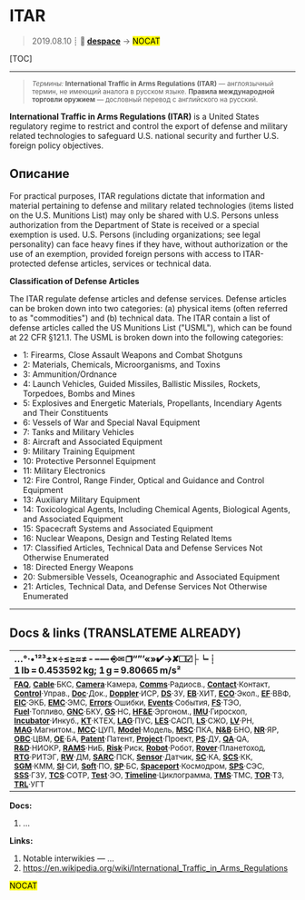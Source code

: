 # ITAR
> 2019.08.10 ┊ **🚀 [despace](index.md)** → **[](.md)** <mark>NOCAT</mark>

[TOC]

---

> <small>*Термины:* **International Traffic in Arms Regulations (ITAR)** — англоязычный термин, не имеющий аналога в русском языке. **Правила международной торговли оружием** — дословный перевод с английского на русский.</small>

**International Traffic in Arms Regulations (ITAR)** is a United States regulatory regime to restrict and control the export of defense and military related technologies to safeguard U.S. national security and further U.S. foreign policy objectives.



## Описание
For practical purposes, ITAR regulations dictate that information and material pertaining to defense and military related technologies (items listed on the U.S. Munitions List) may only be shared with U.S. Persons unless authorization from the Department of State is received or a special exemption is used. U.S. Persons (including organizations; see legal personality) can face heavy fines if they have, without authorization or the use of an exemption, provided foreign persons with access to ITAR-protected defense articles, services or technical data.

**Classification of Defense Articles**

The ITAR regulate defense articles and defense services. Defense articles can be broken down into two categories: (a) physical items (often referred to as "commodities") and (b) technical data. The ITAR contain a list of defense articles called the US Munitions List ("USML"), which can be found at 22 CFR §121.1. The USML is broken down into the following categories:

   - 1: Firearms, Close Assault Weapons and Combat Shotguns
   - 2: Materials, Chemicals, Microorganisms, and Toxins
   - 3: Ammunition/Ordnance
   - 4: Launch Vehicles, Guided Missiles, Ballistic Missiles, Rockets, Torpedoes, Bombs and Mines
   - 5: Explosives and Energetic Materials, Propellants, Incendiary Agents and Their Constituents
   - 6: Vessels of War and Special Naval Equipment
   - 7: Tanks and Military Vehicles
   - 8: Aircraft and Associated Equipment
   - 9: Military Training Equipment
   - 10: Protective Personnel Equipment
   - 11: Military Electronics
   - 12: Fire Control, Range Finder, Optical and Guidance and Control Equipment
   - 13: Auxiliary Military Equipment
   - 14: Toxicological Agents, Including Chemical Agents, Biological Agents, and Associated Equipment
   - 15: Spacecraft Systems and Associated Equipment
   - 16: Nuclear Weapons, Design and Testing Related Items
   - 17: Classified Articles, Technical Data and Defense Services Not Otherwise Enumerated
   - 18: Directed Energy Weapons
   - 20: Submersible Vessels, Oceanographic and Associated Equipment
   - 21: Articles, Technical Data, and Defense Services Not Otherwise Enumerated



<p style="page-break-after:always"> </p>

---

## Docs & links (TRANSLATEME ALREADY)
|…°·•¹²³±×÷≤≥≈≠ ‑ −— ⎆✉ ❐“”’«»✔→✘☐☑├┕┆ 1 lb = 0.453592 kg; 1 g = 9.80665 m/s²|
|:--|
|<small>**[FAQ](faq.md)**, **[Cable](cable.md)**·БКС, **[Camera](camera.md)**·Камера, **[Comms](comms.md)**·Радиосв., **[Contact](contact.md)**·Контакт, **[Control](control.md)**·Управ., **[Doc](doc.md)**·Док., **[Doppler](doppler.md)**·ИСР, **[DS](ds.md)**·ЗУ, **[EB](eb.md)**·ХИТ, **[ECO](ecology.md)**·Экол., **[EF](ef.md)**·ВВФ, **[ElC](elc.md)**·ЭКБ, **[EMC](emc.md)**·ЭМС, **[Errors](error.md)**·Ошибки, **[Events](event.md)**·События, **[FS](fs.md)**·ТЭО, **[Fuel](fuel.md)**·Топливо, **[GNC](gnc.md)**·БКУ, **[GS](scs.md)**·НС, **[HF&E](hfe.md)**·Эргоном., **[IMU](imu.md)**·Гироскоп, **[Incubator](incubator.md)**·Инкуб., **[KT](kt.md)**·КТЕХ, **[LAG](lag.md)**·ПУC, **[LES](les.md)**·САСП, **[LS](ls.md)**·СЖО, **[LV](lv.md)**·РН, **[MAG](mag.md)**·Магнитом., **[MCC](mcc.md)**·ЦУП, **[Model](model.md)**·Модель, **[MSC](sc.md)**·ПКА, **[N&B](nnb.md)**·БНО, **[NR](nr.md)**·ЯР, **[OBC](obc.md)**·ЦВМ, **[OE](oe.md)**·БА, **[Patent](патент.md)**·Патент, **[Project](project.md)**·Проект, **[PS](ps.md)**·ДУ, **[QA](quality.md)**·QA, **[R&D](rnd.md)**·НИОКР, **[RAMS](rams.md)**·НиБ, **[Risk](risk.md)**·Риск, **[Robot](robotics.md)**·Робот, **[Rover](rover.md)**·Планетоход, **[RTG](rtg.md)**·РИТЭГ, **[RW](rw.md)**·ДМ, **[SARC](sarc.md)**·ПСК, **[Sensor](sensor.md)**·Датчик, **[SC](sc.md)**·КА, **[SCS](scs.md)**·КК, **[SGM](sgm.md)**·КММ, **[SI](si.md)**·СИ, **[Soft](soft.md)**·ПО, **[SP](sp.md)**·БС, **[Spaceport](spaceport.md)**·Космодром, **[SPS](sps.md)**·СЭС, **[SSS](sss.md)**·ГЗУ, **[TCS](tcs.md)**·СОТР, **[Test](test.md)**·ЭО, **[Timeline](timeline.md)**·Циклограмма, **[TMS](tms.md)**·ТМС, **[TOR](tor.md)**·ТЗ, **[TRL](trl.md)**·УГТ</small>|

**Docs:**

   1. …

**Links:**

   1. Notable interwikies — …
   1. <https://en.wikipedia.org/wiki/International_Traffic_in_Arms_Regulations>

<mark>NOCAT</mark>
